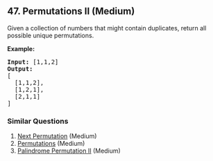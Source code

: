 ## 47. Permutations II (Medium)

<p>Given a collection of numbers that might contain duplicates, return all possible unique permutations.</p>

<p><strong>Example:</strong></p>

<pre>
<strong>Input:</strong> [1,1,2]
<strong>Output:</strong>
[
  [1,1,2],
  [1,2,1],
  [2,1,1]
]
</pre>


### Similar Questions
  1. [Next Permutation](https://github.com/openset/leetcode/tree/master/solution/next-permutation) (Medium)
  1. [Permutations](https://github.com/openset/leetcode/tree/master/solution/permutations) (Medium)
  1. [Palindrome Permutation II](https://github.com/openset/leetcode/tree/master/solution/palindrome-permutation-ii) (Medium)

